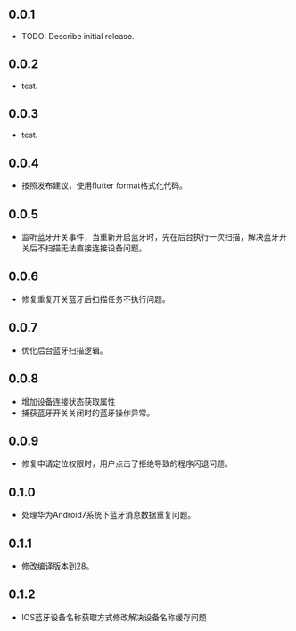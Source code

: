 ## 0.0.1

* TODO: Describe initial release.

## 0.0.2

* test.

## 0.0.3

* test.

## 0.0.4

* 按照发布建议，使用flutter format格式化代码。

## 0.0.5

* 监听蓝牙开关事件，当重新开启蓝牙时，先在后台执行一次扫描，解决蓝牙开关后不扫描无法直接连接设备问题。

## 0.0.6

* 修复重复开关蓝牙后扫描任务不执行问题。

## 0.0.7

* 优化后台蓝牙扫描逻辑。

## 0.0.8

* 增加设备连接状态获取属性
* 捕获蓝牙开关关闭时的蓝牙操作异常。

## 0.0.9

* 修复申请定位权限时，用户点击了拒绝导致的程序闪退问题。

## 0.1.0

* 处理华为Android7系统下蓝牙消息数据重复问题。

## 0.1.1

* 修改编译版本到28。

## 0.1.2

* IOS蓝牙设备名称获取方式修改解决设备名称缓存问题